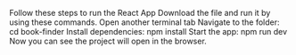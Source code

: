  Follow these steps to run the React App
 Download the file and run it by using these commands.
 Open another terminal tab
 Navigate to the  folder: cd book-finder
 Install dependencies: npm install
 Start the app: npm run dev
 Now you can see the project will open in the browser.

 
